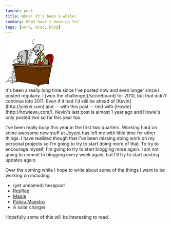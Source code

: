 ```yaml
---
layout: post
title: Whoa! It's been a while!
summary: What have I been up to?
tags: [work, misc, blog]
---
```


<div class="floatyimg"><a href="http://media.photobucket.com/image/skeleton%20waiting/grosenbu/waiting_skeleton.gif"><img src="/images/waiting_skeleton.gif" title="Waiting Skeleton" alt="Waiting Skeleton" /></a></div>
It's been a really long time since I've posted now and even longer since I posted regularly.  I [won the challenge](/scoreboard) for 2010, but that didn't continue into 2011.  Even if it had I'd still be ahead of [Kevin](http://yinkei.com) and -- with this post -- tied with [Howie](http://howiewu.com/).  Kevin's last post is almost 1 year ago and Howie's only posted two so far this year too.

I've been really busy this year in the first two quarters.  Working hard on some awesome new stuff at [Joyent](http://www.joyent.com) has left me with little time for other things.  I have realized though that I've been missing doing work on my personal projects so I'm going to try to start doing more of that.  To try to encourage myself, I'm going to try to start blogging more again.  I am not going to commit to blogging every week again, but I'll try to start posting updates again.

Over the coming while I hope to write about some of the things I want to be working on including:

 * (yet unnamed) hexapod!
 * [RepRap](http://reprap.org/)
 * [Maple](http://leaflabs.com/devices/maple/)
 * [Pololu Maestro](http://www.pololu.com/catalog/product/1356)
 * A solar charger

Hopefully some of this will be interesting to read.
